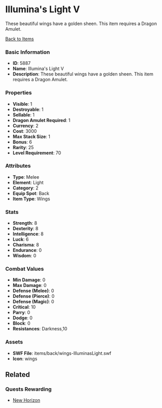 # Illumina's Light V

These beautiful wings have a golden sheen. This item requires a Dragon Amulet.

[Back to Items](../items.md)

### Basic Information

- **ID**: 5887
- **Name**: Illumina&#039;s Light V
- **Description**: These beautiful wings have a golden sheen. This item requires a Dragon Amulet.

### Properties

- **Visible**: 1
- **Destroyable**: 1
- **Sellable**: 1
- **Dragon Amulet Required**: 1
- **Currency**: 2
- **Cost**: 3000
- **Max Stack Size**: 1
- **Bonus**: 6
- **Rarity**: 25
- **Level Requirement**: 70

### Attributes

- **Type**: Melee
- **Element**: Light
- **Category**: 2
- **Equip Spot**: Back
- **Item Type**: Wings

### Stats

- **Strength**: 8
- **Dexterity**: 8
- **Intelligence**: 8
- **Luck**: 6
- **Charisma**: 8
- **Endurance**: 0
- **Wisdom**: 0

### Combat Values

- **Min Damage**: 0
- **Max Damage**: 0
- **Defense (Melee)**: 0
- **Defense (Pierce)**: 0
- **Defense (Magic)**: 0
- **Critical**: 10
- **Parry**: 0
- **Dodge**: 0
- **Block**: 0
- **Resistances**: Darkness,10

### Assets

- **SWF File**: items/back/wings-IlluminasLight.swf
- **Icon**: wings

## Related

### Quests Rewarding

- [New Horizon](../quests/810-new-horizon.md)

